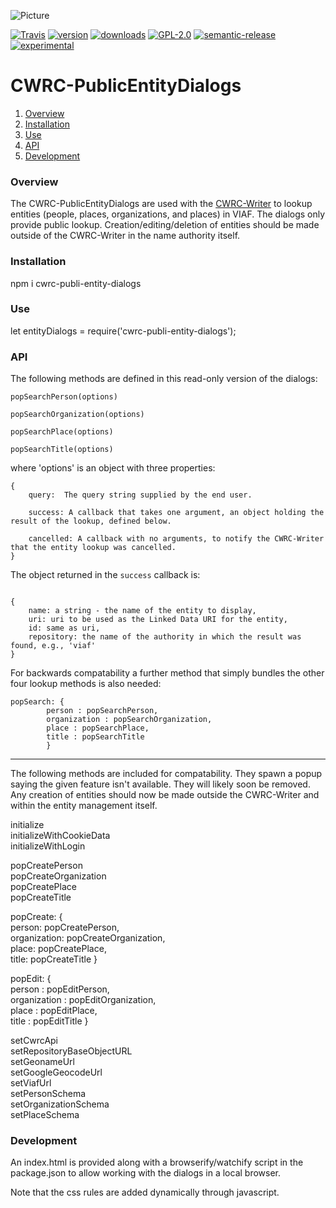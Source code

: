 ![Picture](http://www.cwrc.ca/wp-content/uploads/2010/12/CWRC_Dec-2-10_smaller.png)

[![Travis](https://img.shields.io/travis/jchartrand/CWRC-PublicEntityDialogs.svg)](https://travis-ci.org/jchartrand/CWRC-PublicEntityDialogs)
[![version](https://img.shields.io/npm/v/cwrc-public-entity-dialogs.svg)](http://npm.im/cwrc-public-entity-dialogs)
[![downloads](https://img.shields.io/npm/dm/cwrc-public-entity-dialogs.svg)](http://npm-stat.com/charts.html?package=cwrc-public-entity-dialogs&from=2015-08-01)
[![GPL-2.0](https://img.shields.io/npm/l/cwrc-public-entity-dialogs.svg)](http://opensource.org/licenses/GPL-2.0)
[![semantic-release](https://img.shields.io/badge/%20%20%F0%9F%93%A6%F0%9F%9A%80-semantic--release-e10079.svg)](https://github.com/semantic-release/semantic-release)
[![experimental](http://badges.github.io/stability-badges/dist/experimental.svg)](http://github.com/badges/stability-badges)

# CWRC-PublicEntityDialogs

1. [Overview](#overview)
1. [Installation](#installation)
1. [Use](#use)
1. [API](#api)
1. [Development](#development)

### Overview

The CWRC-PublicEntityDialogs are used with the [CWRC-Writer](https://github.com/cwrc/CWRC-Writer) to lookup entities (people, places, organizations, and places) in VIAF.  The dialogs only provide public lookup.  Creation/editing/deletion of entities should be made outside of the CWRC-Writer in the name authority itself.

### Installation

npm i cwrc-publi-entity-dialogs

### Use

let entityDialogs = require('cwrc-publi-entity-dialogs');

### API

The following methods are defined in this read-only version of the dialogs:

```
popSearchPerson(options)
```   

```
popSearchOrganization(options)
```   

```
popSearchPlace(options)
```   

```
popSearchTitle(options)
```   

where 'options' is an object with three properties:

```
{
    query:  The query string supplied by the end user.   

    success: A callback that takes one argument, an object holding the result of the lookup, defined below.

    cancelled: A callback with no arguments, to notify the CWRC-Writer that the entity lookup was cancelled.
}
```

The object returned in the `success` callback is:

```

{   
    name: a string - the name of the entity to display,
    uri: uri to be used as the Linked Data URI for the entity,
    id: same as uri,
    repository: the name of the authority in which the result was found, e.g., 'viaf'
}
```

For backwards compatability a further method that simply bundles the other four lookup methods is also needed:

```
popSearch: {
        person : popSearchPerson,
        organization : popSearchOrganization,
        place : popSearchPlace,
        title : popSearchTitle
        }
```
-----

The following methods are included for compatability.  They spawn a popup saying the given feature isn't available.  They will likely soon be removed.  Any creation of entities should now be made outside the CWRC-Writer and within the entity management itself.

initialize   
initializeWithCookieData   
initializeWithLogin   
    
popCreatePerson  
popCreateOrganization  
popCreatePlace  
popCreateTitle  

popCreate: {  
    person: popCreatePerson,   
    organization: popCreateOrganization,  
    place: popCreatePlace,  
    title: popCreateTitle 
    }   

popEdit: {  
    person : popEditPerson,  
    organization : popEditOrganization,  
    place : popEditPlace,  
    title : popEditTitle 
    }    

setCwrcApi  
setRepositoryBaseObjectURL  
setGeonameUrl  
setGoogleGeocodeUrl  
setViafUrl  
setPersonSchema  
setOrganizationSchema  
setPlaceSchema  

### Development

An index.html is provided along with a browserify/watchify script in the package.json to allow working with the dialogs in a local browser.

Note that the css rules are added dynamically through javascript.


